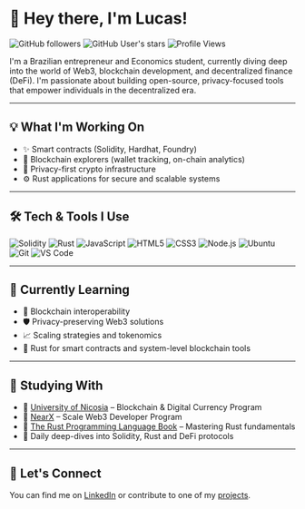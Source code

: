 # 👋 Hey there, I'm Lucas!

![GitHub followers](https://img.shields.io/github/followers/Lucasalb11?style=social)
![GitHub User's stars](https://img.shields.io/github/stars/Lucasalb11?affiliations=OWNER%2CCOLLABORATOR&style=social)
![Profile Views](https://komarev.com/ghpvc/?username=Lucasalb11&color=blue)

I'm a Brazilian entrepreneur and Economics student, currently diving deep into the world of Web3, blockchain development, and decentralized finance (DeFi). I'm passionate about building open-source, privacy-focused tools that empower individuals in the decentralized era.

---

## 💡 What I'm Working On

- ✨ Smart contracts (Solidity, Hardhat, Foundry)
- 🧠 Blockchain explorers (wallet tracking, on-chain analytics)
- 🔐 Privacy-first crypto infrastructure
- ⚙️ Rust applications for secure and scalable systems

---

## 🛠️ Tech & Tools I Use

![Solidity](https://img.shields.io/badge/Solidity-363636?style=flat&logo=solidity)
![Rust](https://img.shields.io/badge/Rust-000000?style=flat&logo=rust)
![JavaScript](https://img.shields.io/badge/JavaScript-F7DF1E?style=flat&logo=javascript&logoColor=black)
![HTML5](https://img.shields.io/badge/HTML5-E34F26?style=flat&logo=html5&logoColor=white)
![CSS3](https://img.shields.io/badge/CSS3-1572B6?style=flat&logo=css3)
![Node.js](https://img.shields.io/badge/Node.js-339933?style=flat&logo=nodedotjs&logoColor=white)
![Ubuntu](https://img.shields.io/badge/Ubuntu-E95420?style=flat&logo=ubuntu&logoColor=white)
![Git](https://img.shields.io/badge/Git-F05032?style=flat&logo=git&logoColor=white)
![VS Code](https://img.shields.io/badge/VS%20Code-007ACC?style=flat&logo=visual-studio-code&logoColor=white)

---

## 🌱 Currently Learning

- 🧩 Blockchain interoperability
- 🛡️ Privacy-preserving Web3 solutions  
- 📈 Scaling strategies and tokenomics  
- 🦀 Rust for smart contracts and system-level blockchain tools

---

## 🧠 Studying With

- 📘 [University of Nicosia](https://www.unic.ac.cy/blockchain/) – Blockchain & Digital Currency Program  
- 🚀 [NearX](https://nearx.dev) – Scale Web3 Developer Program  
- 📗 [The Rust Programming Language Book](https://doc.rust-lang.org/book/) – Mastering Rust fundamentals  
- 🧪 Daily deep-dives into Solidity, Rust and DeFi protocols

---

## 🤝 Let's Connect

You can find me on [LinkedIn](https://www.linkedin.com/in/lucasalb11/) or contribute to one of my [projects](https://github.com/Lucasalb11).
